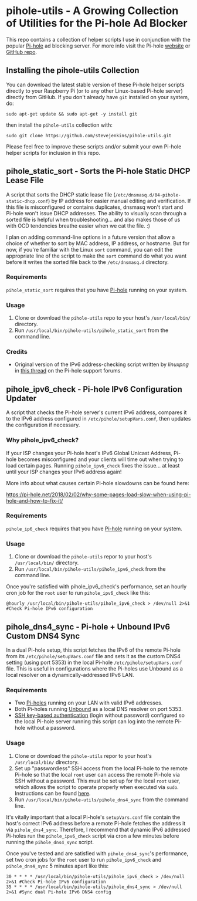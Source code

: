 # pihole-utils - A Growing Collection of Utilities for the Pi-hole Ad Blocker
This repo contains a collection of helper scripts I use in conjunction with the popular [Pi-hole](https://pi-hole.net/) ad blocking server. For more info visit the Pi-hole [website](https://pi-hole.net/) or [GitHub repo](https://github.com/pi-hole/pi-hole).

## Installing the pihole-utils Collection
You can download the latest stable version of these Pi-hole helper scripts directly to your Raspberry Pi (or to any other Linux-based Pi-hole server) directly from GitHub. If you don't already have ```git``` installed on your system, do:

```sudo apt-get update && sudo apt-get -y install git```

then install the ```pihole-utils``` collection with:

```sudo git clone https://github.com/stevejenkins/pihole-utils.git```

Please feel free to improve these scripts and/or submit your own Pi-hole helper scripts for inclusion in this repo.

## pihole_static_sort - Sorts the Pi-hole Static DHCP Lease File
A script that sorts the DHCP static lease file (```/etc/dnsmasq.d/04-pihole-static-dhcp.conf```) by IP address for easier manual editing and verification. If this file is misconfigured or contains duplicates, dnsmasq won't start and Pi-hole won't issue DHCP addresses. The ability to visually scan through a sorted file is helpful when troubleshooting... and also makes those of us with OCD tendencies breathe easier when we cat the file. :)

I plan on adding command-line options in a future version that allow a choice of whether to sort by MAC address, IP address, or hostname. But for now, if you're familiar with the Linux ```sort``` command, you can edit the appropriate line of the script to make the ```sort``` command do what you want before it writes the sorted file back to the ```/etc/dnsmasq.d``` directory.

### Requirements
```pihole_static_sort``` requires that you have <a target="_blank" href="https://github.com/pi-hole/pi-hole">Pi-hole</a> running on your system.

### Usage
1. Clone or download the ```pihole-utils``` repo to your host's `/usr/local/bin/` directory.
2. Run ```/usr/local/bin/pihole-utils/pihole_static_sort``` from the command line.

### Credits
* Original version of the IPv6 address-checking script written by *linuxpng* in <a target="_blank" href="https://discourse.pi-hole.net/t/some-websites-load-very-slow/1876/46">this thread</a> on the Pi-hole support forums.

## pihole_ipv6_check - Pi-hole IPv6 Configuration Updater
A script that checks the Pi-hole server's current IPv6 address, compares it to the IPv6 address configured in ```/etc/pihole/setupVars.conf```, then updates the configuration if necessary.

### Why pihole_ipv6_check?
If your ISP changes your Pi-hole host's IPv6 Global Unicast Address, Pi-hole becomes misconfigured and your clients will time out when trying to load certain pages. Running ```pihole_ipv6_check``` fixes the issue... at least until your ISP changes your IPv6 address again!

More info about what causes certain Pi-hole slowdowns can be found here:

https://pi-hole.net/2018/02/02/why-some-pages-load-slow-when-using-pi-hole-and-how-to-fix-it/

### Requirements
```pihole_ip6_check``` requires that you have <a target="_blank" href="https://github.com/pi-hole/pi-hole">Pi-hole</a> running on your system.

### Usage
1. Clone or download the ```pihole-utils``` repor to your host's `/usr/local/bin/` directory.
2. Run ```/usr/local/bin/pihole-utils/pihole_ipv6_check``` from the command line.

Once you're satisfied with pihole_ipv6_check's performance, set an hourly cron job for the ```root``` user to run ```pihole_ipv6_check``` like this:

    @hourly /usr/local/bin/pihole-utils/pihole_ipv6_check > /dev/null 2>&1 #Check Pi-hole IPv6 configuration

## pihole_dns4_sync - Pi-hole + Unbound IPv6 Custom DNS4 Sync
In a dual Pi-hole setup, this script fetches the IPv6 of the remote Pi-hole from its ```/etc/pihole/setupVars.conf``` file and sets it as the custom DNS4 setting (using port 5353) in the local Pi-hole ```/etc/pihole/setupVars.conf``` file. This is useful in configurations where the Pi-holes use Unbound as a local resolver on a dynamically-addressed IPv6 LAN.

### Requirements
- Two <a target="_blank" href="https://github.com/pi-hole/pi-hole">Pi-holes</a> running on your LAN with valid IPv6 addresses.
- Both Pi-holes running <a href="https://pi-hole.net/2018/06/09/ftldns-and-unbound-combined-for-your-own-all-around-dns-solution/" target="_blank">Unbound</a> as a local DNS resolver on port 5353.
- <a target="_blank" href="https://www.raspberrypi.org/documentation/remote-access/ssh/passwordless.md">SSH key-based authentication</a> (login without password) configured so the local Pi-hole server running this script can log into the remote Pi-hole without a password. 

### Usage
1. Clone or download the ```pihole-utils``` repor to your host's `/usr/local/bin/` directory.
2. Set up "passwordless" SSH access from the local Pi-hole to the remote Pi-hole so that the local ```root``` user can access the remote Pi-hole via SSH without a password. This must be set up for the local ```root``` user, which allows the script to operate properly when executed via ```sudo```. Instructions can be found <a target="_blank" href="https://www.raspberrypi.org/documentation/remote-access/ssh/passwordless.md">here</a>.
3. Run ```/usr/local/bin/pihole-utils/pihole_dns4_sync``` from the command line.

It's vitally important that a local Pi-hole's ```setupVars.conf``` file contain the host's correct IPv6 address before a remote Pi-hole fetches the address it via ```pihole_dns4_sync```. Therefore, I recommend that dynamic IPv6 addressed Pi-holes run the ```pihole_ipv6_check``` script via cron a few minutes before running the ```pihole_dns4_sync```  script. 

Once you've tested and are satisfied with ```pihole_dns4_sync```'s performance, set two cron jobs for the ```root``` user to run ```pihole_ipv6_check``` and ```pihole_dns4_sync``` 5 minutes apart like this:

    30 * * * * /usr/local/bin/pihole-utils/pihole_ipv6_check > /dev/null 2>&1 #Check Pi-hole IPv6 configuration
    35 * * * * /usr/local/bin/pihole-utils/pihole_dns4_sync > /dev/null 2>&1 #Sync dual Pi-hole IPv6 DNS4 config
